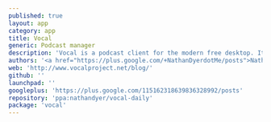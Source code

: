 ```yaml
---
published: true
layout: app
category: app
title: Vocal
generic: Podcast manager
description: 'Vocal is a podcast client for the modern free desktop. It is designed to be simple to use and packed full of all the features you've come to expect in a podcast client – plus a few extras. We think you will love it.'
authors: '<a href="https://plus.google.com/+NathanDyerdotMe/posts">Nathan Dyer</a>'
web: 'http://www.vocalproject.net/blog/'
github: ''
launchpad: ''
googleplus: 'https://plus.google.com/115162318639836328992/posts'
repository: 'ppa:nathandyer/vocal-daily'
package: 'vocal'
---
```

